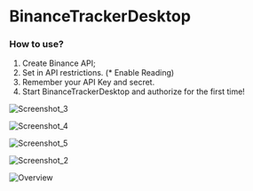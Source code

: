 # BinanceTrackerDesktop

### How to use?
1. Create Binance API;
2. Set in API restrictions. (* Enable Reading)
3. Remember your API Key and secret.
4. Start BinanceTrackerDesktop and authorize for the first time!

![Screenshot_3](https://user-images.githubusercontent.com/65300126/131249064-3e6831de-c1ec-462d-9e15-503c97df2df6.png)

![Screenshot_4](https://user-images.githubusercontent.com/65300126/131249068-1931e06c-dffd-40c4-bf00-eb13dae999ab.png)

![Screenshot_5](https://user-images.githubusercontent.com/65300126/131249072-adb1c68a-0adc-4dc0-b3d6-f3d9672471b2.png)

![Screenshot_2](https://user-images.githubusercontent.com/65300126/131249080-a179aec0-426a-435b-9070-9ba41fceaf34.png)

![Overview](https://user-images.githubusercontent.com/65300126/131248850-a68a0db1-0e5f-4728-b7ac-15ab68bb277b.png)
